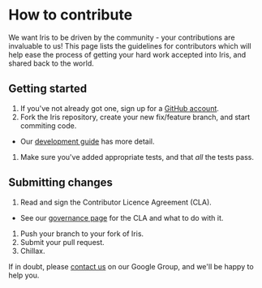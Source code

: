 How to contribute
=================

We want Iris to be driven by the community - your contributions are
invaluable to us! This page lists the guidelines for contributors which
will help ease the process of getting your hard work accepted into Iris,
and shared back to the world.

Getting started
---------------

1. If you've not already got one, sign up for a
   [GitHub account](https://github.com/signup/free).
1. Fork the Iris repository, create your new fix/feature branch, and
   start commiting code.
 - Our
   [development guide](http://scitools.org.uk/iris/docs/latest/developers_guide/gitwash/git_development.html)
   has more detail.
1. Make sure you've added appropriate tests, and that *all* the tests
   pass.


Submitting changes
------------------

1. Read and sign the Contributor Licence Agreement (CLA).
 - See our [governance page](http://scitools.org.uk/governance.html)
   for the CLA and what to do with it.
1. Push your branch to your fork of Iris.
1. Submit your pull request.
1. Chillax.


If in doubt, please
[contact us](https://groups.google.com/forum/?fromgroups=#!forum/scitools-iris)
on our Google Group, and we'll be happy to help you.
